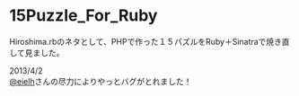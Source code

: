 15Puzzle_For_Ruby
=================
Hiroshima.rbのネタとして、PHPで作った１５パズルをRuby＋Sinatraで焼き直して見ました。  
  
  2013/4/2  
[@eielh](http://github.com/elel)さんの尽力によりやっとバグがとれました！ 

